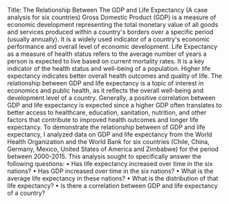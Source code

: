 Title: The Relationship Between The GDP and Life Expectancy 
(A case analysis for six countries)
Gross Domestic Product (GDP) is a measure of economic development representing the total monetary value of all goods and services produced within a country's borders over a specific period (usually annually). It is a widely used indicator of a country's economic performance and overall level of economic development.
Life Expectancy as a measure of health status refers to the average number of years a person is expected to live based on current mortality rates. It is a key indicator of the health status and well-being of a population. Higher life expectancy indicates better overall health outcomes and quality of life.
The relationship between GDP and life expectancy is a topic of interest in economics and public health, as it reflects the overall well-being and development level of a country.  Generally, a positive correlation between GDP and life expectancy is expected since a higher GDP often translates to better access to healthcare, education, sanitation, nutrition, and other factors that contribute to improved health outcomes and longer life expectancy.
To demonstrate the relationship between of GDP and life expectancy, I analyzed data on GDP and life expectancy from the World Health Organization and the World Bank for six countries (Chile, China, Germany, Mexico, United States of America and Zimbabwe) for the period between 2000-2015.
This analysis sought to specifically answer the following questions:
•	Has life expectancy increased over time in the six nations?
•	Has GDP increased over time in the six nations?
•	What is the average life expectancy in these nations?
•	What is the distribution of that life expectancy?
•	Is there a correlation between GDP and life expectancy of a country?
